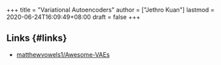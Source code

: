 +++
title = "Variational Autoencoders"
author = ["Jethro Kuan"]
lastmod = 2020-06-24T16:09:49+08:00
draft = false
+++

## Links {#links}

- [matthewvowels1/Awesome-VAEs](https://github.com/matthewvowels1/Awesome-VAEs)
